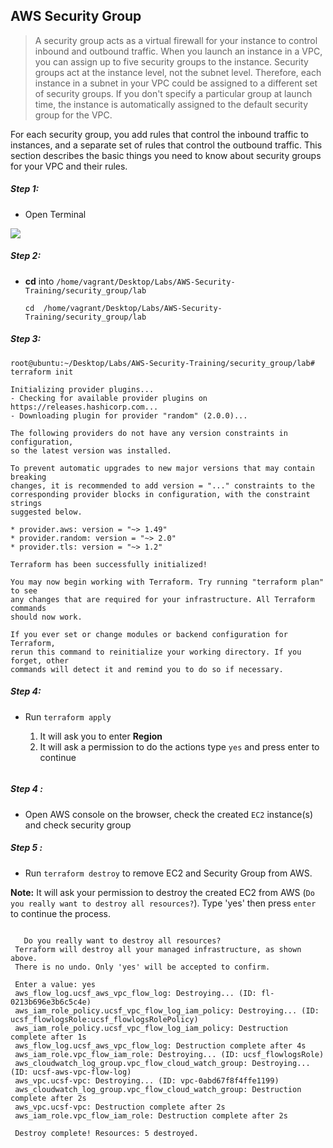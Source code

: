 ## AWS Security Group

>A security group acts as a virtual firewall for your instance to control inbound and outbound traffic. When you launch an instance in a VPC, you can assign up to five security groups to the instance. Security groups act at the instance level, not the subnet level. Therefore, each instance in a subnet in your VPC could be assigned to a different set of security groups. If you don't specify a particular group at launch time, the instance is automatically assigned to the default security group for the VPC.

For each security group, you add rules that control the inbound traffic to instances, and a separate set of rules that control the outbound traffic. This section describes the basic things you need to know about security groups for your VPC and their rules. 


##### Step 1:

* Open Terminal

![](img/terminal.png)

##### Step 2:

*  **cd** into  `/home/vagrant/Desktop/Labs/AWS-Security-Training/security_group/lab`

    ```commandline
    cd  /home/vagrant/Desktop/Labs/AWS-Security-Training/security_group/lab
    ```
##### Step 3:

```commandline
root@ubuntu:~/Desktop/Labs/AWS-Security-Training/security_group/lab# terraform init

Initializing provider plugins...
- Checking for available provider plugins on https://releases.hashicorp.com...
- Downloading plugin for provider "random" (2.0.0)...

The following providers do not have any version constraints in configuration,
so the latest version was installed.

To prevent automatic upgrades to new major versions that may contain breaking
changes, it is recommended to add version = "..." constraints to the
corresponding provider blocks in configuration, with the constraint strings
suggested below.

* provider.aws: version = "~> 1.49"
* provider.random: version = "~> 2.0"
* provider.tls: version = "~> 1.2"

Terraform has been successfully initialized!

You may now begin working with Terraform. Try running "terraform plan" to see
any changes that are required for your infrastructure. All Terraform commands
should now work.

If you ever set or change modules or backend configuration for Terraform,
rerun this command to reinitialize your working directory. If you forget, other
commands will detect it and remind you to do so if necessary.

```

##### Step 4:

* Run `terraform apply`

    1. It will ask you to enter **Region**
    2. It will ask a permission to do the actions type `yes` and press enter to continue

```commandline

```

##### Step 4 :

* Open AWS console on the browser, check the created `EC2` instance(s) and check security group 

##### Step 5 :
 
 * Run `terraform destroy` to remove EC2 and Security Group from AWS.
 
 **Note:** It will ask your permission to destroy the created EC2 from AWS (`Do you really want to destroy all resources?`). Type 'yes' then press `enter`
 to continue the process. 
 
 ```commandline
 
    Do you really want to destroy all resources?
  Terraform will destroy all your managed infrastructure, as shown above.
  There is no undo. Only 'yes' will be accepted to confirm.

  Enter a value: yes
  aws_flow_log.ucsf_aws_vpc_flow_log: Destroying... (ID: fl-0213b696e3b6c5c4e)
  aws_iam_role_policy.ucsf_vpc_flow_log_iam_policy: Destroying... (ID: ucsf_flowlogsRole:ucsf_flowlogsRolePolicy)
  aws_iam_role_policy.ucsf_vpc_flow_log_iam_policy: Destruction complete after 1s
  aws_flow_log.ucsf_aws_vpc_flow_log: Destruction complete after 4s
  aws_iam_role.vpc_flow_iam_role: Destroying... (ID: ucsf_flowlogsRole)
  aws_cloudwatch_log_group.vpc_flow_cloud_watch_group: Destroying... (ID: ucsf-aws-vpc-flow-log)
  aws_vpc.ucsf-vpc: Destroying... (ID: vpc-0abd67f8f4ffe1199)
  aws_cloudwatch_log_group.vpc_flow_cloud_watch_group: Destruction complete after 2s
  aws_vpc.ucsf-vpc: Destruction complete after 2s
  aws_iam_role.vpc_flow_iam_role: Destruction complete after 2s

  Destroy complete! Resources: 5 destroyed.
```

